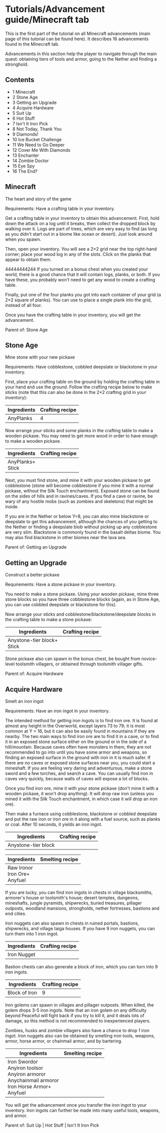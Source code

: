 # Tutorials/Advancement guide/Minecraft tab
This is the first part of the tutorial on all Minecraft advancements (main page of this tutorial can be found here). It describes 16 advancements found in the Minecraft tab.

Advancements in this section help the player to navigate through the main quest: obtaining tiers of tools and armor, going to the Nether and finding a stronghold.

## Contents
- 1 Minecraft
- 2 Stone Age
- 3 Getting an Upgrade
- 4 Acquire Hardware
- 5 Suit Up
- 6 Hot Stuff
- 7 Isn't It Iron Pick
- 8 Not Today, Thank You
- 9 Diamonds!
- 10 Ice Bucket Challenge
- 11 We Need to Go Deeper
- 12 Cover Me With Diamonds
- 13 Enchanter
- 14 Zombie Doctor
- 15 Eye Spy
- 16 The End?

## Minecraft
The heart and story of the game

Requirements: Have a crafting table in your inventory.

Get a crafting table in your inventory to obtain this advancement. First, hold down the attack on a log until it breaks, then collect the dropped block by walking over it. Logs are part of trees, which are very easy to find (as long as you didn't start out in a biome like ocean or desert). Just look around when you spawn.

Then, open your inventory. You will see a 2×2 grid near the top right-hand corner; place your wood log in any of the slots. Click on the planks that appear to obtain them.

44444444244
If you turned on a bonus chest when you created your world, there is a good chance that it will contain logs, planks, or both. If you have these, you probably won't need to get any wood to create a crafting table.

Finally, put one of the four planks you got into each container of your grid (a 2×2 square of planks). You can use to place a single plank into the grid, instead of all four.


Once you have the crafting table in your inventory, you will get the advancement.

Parent of: Stone Age

## Stone Age
Mine stone with your new pickaxe

Requirements: Have cobblestone, cobbled deepslate or blackstone in your inventory.

First, place your crafting table on the ground by holding the crafting table in your hand and use the ground. Follow the crafting recipe below to make sticks (note that this can also be done in the 2×2 crafting grid in your inventory):

| Ingredients | Crafting recipe |
|-------------|-----------------|
| AnyPlanks   | 4               |

Now arrange your sticks and some planks in the crafting table to make a wooden pickaxe. You may need to get more wood in order to have enough to make a wooden pickaxe.

| Ingredients          | Crafting recipe |
|----------------------|-----------------|
| AnyPlanks+<br/>Stick |                 |

Next, you must find stone, and mine it with your wooden pickaxe to get cobblestone (stone will become cobblestone if you mine it with a normal pickaxe, without the Silk Touch enchantment). Exposed stone can be found on the sides of hills and in ravines/caves. If you find a cave or ravine, be wary of any hostile mobs (such as zombies and skeletons) that might be inside.

If you are in the Nether or below Y=8, you can also mine blackstone or deepslate to get this advancement, although the chances of you getting to the Nether or finding a deepslate blob without picking up any cobblestone are very slim. Blackstone is commonly found in the basalt deltas biome. You may also find blackstone in other biomes near the lava sea.

Parent of: Getting an Upgrade

## Getting an Upgrade
Construct a better pickaxe

Requirements: Have a stone pickaxe in your inventory.

You need to make a stone pickaxe. Using your wooden pickaxe, mine three stone blocks so you have three cobblestone blocks (again, as in Stone Age, you can use cobbled deepslate or blackstone for this).

Now arrange your sticks and cobblestone/blackstone/deepslate blocks in the crafting table to make a stone pickaxe:

| Ingredients                    | Crafting recipe |
|--------------------------------|-----------------|
| Anystone-tier block+<br/>Stick |                 |

Stone pickaxe also can spawn in the bonus chest, be bought from novice-level toolsmith villagers, or obtained through toolsmith villager gifts.

Parent of: Acquire Hardware

## Acquire Hardware
Smelt an iron ingot

Requirements: Have an iron ingot in your inventory.

The intended method for getting iron ingots is to find iron ore. It is found at almost any height in the Overworld, except layers 73 to 79; it is most common at Y = 16, but it can also be easily found in mountains if they are nearby. The two main ways to find iron ore are to find it in a cave, or to find it in an exposed stone surface either on the ground or in the side of a hill/mountain. Because caves often have monsters in them, they are not recommended to go into until you have some armor and weapons, so finding an exposed surface in the ground with iron in it is much safer. If there are no caves or exposed stone surfaces near you, you could start a mineshaft. If you are feeling very daring and adventurous, make a stone sword and a few torches, and search a cave. You can usually find iron in caves very quickly, because walls of caves will expose a lot of blocks.

Once you find iron ore, mine it with your stone pickaxe (don't mine it with a wooden pickaxe, it won't drop anything). It will drop raw iron (unless you mined it with the Silk Touch enchantment, in which case it will drop an iron ore).

Then make a furnace using cobblestone, blackstone or cobbled deepslate and put the raw iron or iron ore in it along with a fuel source, such as planks or coal. After 10 seconds, it yields an iron ingot.

| Ingredients         | Crafting recipe |
|---------------------|-----------------|
| Anystone-tier block |                 |

| Ingredients                          | Smelting recipe |
|--------------------------------------|-----------------|
| Raw Ironor<br/>Iron Ore+<br/>Anyfuel |                 |

If you are lucky, you can find iron ingots in chests in village blacksmiths, armorer's house or toolsmith's house; desert temples, dungeons, mineshafts, jungle pyramids, shipwrecks, buried treasures, pillager outposts, woodland mansions, strongholds, nether fortresses, bastions and end cities. 

Iron nuggets can also spawn in chests in ruined portals, bastions, shipwrecks, and village taiga houses. If you have 9 iron nuggets, you can turn them into 1 iron ingot.

| Ingredients | Crafting recipe |
|-------------|-----------------|
| Iron Nugget |                 |

Bastion chests can also generate a block of iron, which you can turn into 9 iron ingots.

| Ingredients   | Crafting recipe |
|---------------|-----------------|
| Block of Iron | 9               |

Iron golems can spawn in villages and pillager outposts. When killed, the golem drops 3-5 iron ingots. Note that an iron golem on any difficulty beyond Peaceful will fight back if you try to kill it, and it deals lots of damage, so this method is not recommended to inexperienced players. 

Zombies, husks and zombie villagers also have a chance to drop 1 iron ingot. Iron nuggets also can be obtained by smelting iron tools, weapons, armor, horse armor, or chainmail armor, and by bartering.

| Ingredients                                                                                                     | Smelting recipe |
|-----------------------------------------------------------------------------------------------------------------|-----------------|
| Iron Swordor<br/>Anyiron toolsor<br/>Anyiron armoror<br/>Anychainmail armoror<br/>Iron Horse Armor+<br/>Anyfuel |                 |

You will get the advancement once you transfer the iron ingot to your inventory. Iron ingots can further be made into many useful tools, weapons, and armor.

Parent of: Suit Up | Hot Stuff | Isn't It Iron Pick

